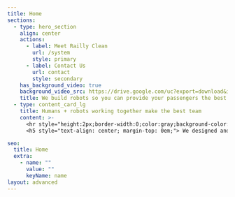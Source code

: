 ```yaml
---
title: Home
sections:
  - type: hero_section
    align: center
    actions:
      - label: Meet Railly Clean
        url: /system
        style: primary
      - label: Contact Us
        url: contact
        style: secondary
    has_background_video: true
    background_video_src: https://drive.google.com/uc?export=download&id=1jGmbBaAmvIsOR1LcP8xXF1bvEeZX09M3
    title: We build robots so you can provide your passengers the best travelling experience
  - type: content_card_lg
    title: Humans + robots working together make the best team
    content: >- 
      <hr style="height:2px;border-width:0;color:gray;background-color:gray">
      <h5 style="text-align: center; margin-top: 0em;"> We designed and built Railly Clean to automate routine cleaning activities so that the staff can focus on ensuring. </h4> 

seo:
  title: Home
  extra:
    - name: ""
      value: ""
      keyName: name
layout: advanced
---
```


